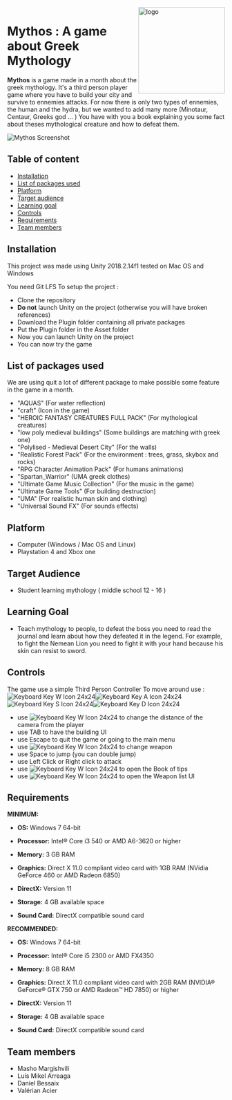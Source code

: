 


<a href="#">
    <img src="https://media.githubusercontent.com/media/Sitiel/GameDevGroup2/master/Github_Images/mythos.jpg" alt="logo" title="Aimeos" align="right" height="200" />
</a>

Mythos : A game about Greek Mythology
======================

**Mythos** is a game made in a month about the greek mythology.
It's a third person player game where you have to build your city and survive to ennemies attacks.
For now there is only two types of ennemies, the human and the hydra, but we wanted to add many more (Minotaur, Centaur, Greeks god ... )
You have with you a book explaining you some fact about theses mythological creature and how to defeat them.

![Mythos Screenshot](https://media.githubusercontent.com/media/Sitiel/GameDevGroup2/master/Github_Images/screenshot.png)

## Table of content

- [Installation](#installation)
- [List of packages used](#list-of-packages-used)
- [Platform](#platform)
- [Target audience](#target-audience)
- [Learning goal](#learning-goal)
- [Controls](#controls)
- [Requirements](#requirements)
- [Team members](#team-members)

## Installation

This project was made using Unity 2018.2.14f1
tested on Mac OS and Windows

You need Git LFS
To setup the project :
* Clone the repository
* **Do not** launch Unity on the project (otherwise you will have broken references)
* Download the Plugin folder containing all private packages
* Put the Plugin folder in the Asset folder
* Now you can launch Unity on the project
* You can now try the game

## List of packages used

We are using quit a lot of different package to make possible some feature in the game in a month.
*  "AQUAS" (For water reflection)
* "craft" (Icon in the game)
* "HEROIC FANTASY CREATURES FULL PACK" (For mythological creatures)
* "low poly medieval buildings" (Some buildings are matching with greek one)
* "Polylised - Medieval Desert City" (For the walls)
* "Realistic Forest Pack" (For the environment : trees, grass, skybox and rocks)
* "RPG Character Animation Pack" (For humans animations)
* "Spartan_Warrior" (UMA greek clothes)
* "Ultimate Game Music Collection" (For the music in the game)
* "Ultimate Game Tools" (For building destruction)
* "UMA" (For realistic human skin and clothing)
* "Universal Sound FX" (For sounds effects)

## Platform
* Computer (Windows / Mac OS and Linux)
* Playstation 4 and Xbox one

## Target Audience
* Student learning mythology ( middle school 12 - 16 )

## Learning Goal
* Teach mythology to people, to defeat the boss you need to read the journal and learn about how they defeated it in the legend.
For example, to fight the Nemean Lion you need to fight it with your hand because his skin can resist to sword.

## Controls

The game use a simple Third Person Controller
 To move around use : 
![Keyboard Key W Icon 24x24](https://d1nhio0ox7pgb.cloudfront.net/_img/v_collection_png/24x24/plain/keyboard_key_w.png)![Keyboard Key A Icon 24x24](https://d1nhio0ox7pgb.cloudfront.net/_img/v_collection_png/24x24/plain/keyboard_key_a.png)![Keyboard Key S Icon 24x24](https://d1nhio0ox7pgb.cloudfront.net/_img/v_collection_png/24x24/plain/keyboard_key_s.png)![Keyboard Key D Icon 24x24](https://d1nhio0ox7pgb.cloudfront.net/_img/v_collection_png/24x24/plain/keyboard_key_d.png)

* use ![Keyboard Key W Icon 24x24](https://d1nhio0ox7pgb.cloudfront.net/_img/v_collection_png/24x24/plain/keyboard_key_v.png) to change the distance of the camera from the player
* use TAB to have the building UI
* use Escape to quit the game or going to the main menu
* use ![Keyboard Key W Icon 24x24](https://d1nhio0ox7pgb.cloudfront.net/_img/v_collection_png/24x24/plain/keyboard_key_q.png) to change weapon
* use  Space to jump (you can double jump)
* use Left Click or Right click to attack
* use ![Keyboard Key W Icon 24x24](https://d1nhio0ox7pgb.cloudfront.net/_img/v_collection_png/24x24/plain/keyboard_key_j.png) to open the Book of tips
* use ![Keyboard Key W Icon 24x24](https://d1nhio0ox7pgb.cloudfront.net/_img/v_collection_png/24x24/plain/keyboard_key_q.png) to open the Weapon list UI

## Requirements


**MINIMUM:**  

-   **OS:**  Windows 7 64-bit  
    
-   **Processor:**  Intel® Core i3 540 or AMD A6-3620 or higher  
    
-   **Memory:**  3 GB RAM  
    
-   **Graphics:**  Direct X 11.0 compliant video card with 1GB RAM (NVidia GeForce 460 or AMD Radeon 6850)  
    
-   **DirectX:**  Version 11  
    
-   **Storage:**  4 GB available space  
    
-   **Sound Card:**  DirectX compatible sound card

**RECOMMENDED:**  

-   **OS:**  Windows 7 64-bit  
    
-   **Processor:**  Intel® Core i5 2300 or AMD FX4350  
    
-   **Memory:**  8 GB RAM  
    
-   **Graphics:**  Direct X 11.0 compliant video card with 2GB RAM (NVIDIA® GeForce® GTX 750 or AMD Radeon™ HD 7850) or higher  
    
-   **DirectX:**  Version 11  
    
-   **Storage:**  4 GB available space  
    
-   **Sound Card:**  DirectX compatible sound card

## Team members

* Masho Margishvili
* Luis Mikel Arreaga
* Daniel Bessaix
* Valérian Acier